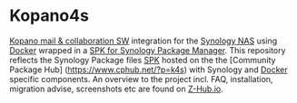 # Kopano4s
[Kopano mail & collaboration SW](https://kopano.com/) integration for the [Synology NAS](https://www.synology.com/) using [Docker](https://hub.docker.com) wrapped in a [SPK for Synology Package Manager](https://www.synology.com/en-global/knowledgebase/DSM/tutorial/Service_Application/How_to_install_applications_with_Package_Center).
This repository reflects the Synology Package files [SPK](https://www.synology.com/en-global/knowledgebase/DSM/tutorial/Service_Application/How_to_install_applications_with_Package_Center) hosted on the the [Community Package Hub] (https://www.cphub.net/?p=k4s) with Synology and [Docker](https://hub.docker.com/r/tosoboso/) specific components. An overview to the project incl. FAQ, installation, migration advise, screenshots etc are found on [Z-Hub.io](https://wiki.z-hub.io/display/K4S).



